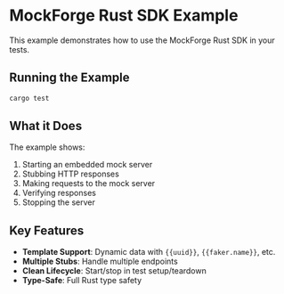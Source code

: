 # MockForge Rust SDK Example

This example demonstrates how to use the MockForge Rust SDK in your tests.

## Running the Example

```bash
cargo test
```

## What it Does

The example shows:

1. Starting an embedded mock server
2. Stubbing HTTP responses
3. Making requests to the mock server
4. Verifying responses
5. Stopping the server

## Key Features

- **Template Support**: Dynamic data with `{{uuid}}`, `{{faker.name}}`, etc.
- **Multiple Stubs**: Handle multiple endpoints
- **Clean Lifecycle**: Start/stop in test setup/teardown
- **Type-Safe**: Full Rust type safety
